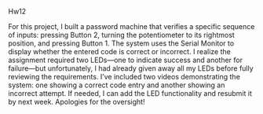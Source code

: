 Hw12

For this project, I built a password machine that verifies a specific sequence of inputs: pressing Button 2, turning the potentiometer to its rightmost position, and pressing Button 1. The system uses the Serial Monitor to display whether the entered code is correct or incorrect. I realize the assignment required two LEDs—one to indicate success and another for failure—but unfortunately, I had already given away all my LEDs before fully reviewing the requirements. I’ve included two videos demonstrating the system: one showing a correct code entry and another showing an incorrect attempt. If needed, I can add the LED functionality and resubmit it by next week. Apologies for the oversight!
